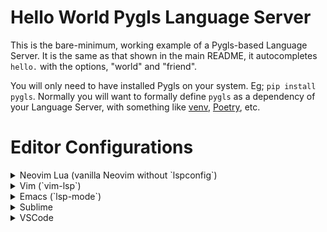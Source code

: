 # Hello World Pygls Language Server

This is the bare-minimum, working example of a Pygls-based Language Server. It is the same as that shown in the main README, it autocompletes `hello.` with the options, "world" and "friend".

You will only need to have installed Pygls on your system. Eg; `pip install pygls`. Normally you will want to formally define `pygls` as a dependency of your Language Server, with something like [venv](https://docs.python.org/3/library/venv.html), [Poetry](https://python-poetry.org/), etc.

# Editor Configurations

<details>
<summary>Neovim Lua (vanilla Neovim without `lspconfig`)</summary>

  Normally, once you have completed your own Language Server, you will want to submit it to the [LSP Config](https://github.com/neovim/nvim-lspconfig) repo, it is the defacto way to support Language Servers in the Neovim ecosystem. But before then you can just use something like this:

  ```lua
  vim.api.nvim_create_autocmd({ "BufEnter" }, {
    -- NB: You must remember to manually put the file extension pattern matchers for each LSP filetype
    pattern = { "*" },
    callback = function()
      vim.lsp.start({
        name = "hello-world-pygls-example",
        cmd = { "python path-to-hello-world-example/main.py" },
        root_dir = vim.fs.dirname(vim.fs.find({ ".git" }, { upward = true })[1])
      })
    end,
  })
  ```
</details>

<details>
<summary>Vim (`vim-lsp`)</summary>

  ```vim
  augroup HelloWorldPythonExample
  au!
  autocmd User lsp_setup call lsp#register_server({
      \ 'name': 'hello-world-pygls-example',
      \ 'cmd': {server_info->['python', 'path-to-hello-world-example/main.py']},
      \ 'allowlist': ['*']
      \ }})
  augroup END
  ```
</details>

<details>
<summary>Emacs (`lsp-mode`)</summary>
  Normally, once your Language Server is complete, you'll want to submit it to the [M-x Eglot](https://github.com/joaotavora/eglot) project, which will automatically set your server up. Until then, you can use:

  ```
  (make-lsp-client :new-connection
  (lsp-stdio-connection
    `(,(executable-find "python") "path-to-hello-world-example/main.py"))
    :activation-fn (lsp-activate-on "*")
    :server-id 'hello-world-pygls-example')))
  ```
</details>

<details>
<summary>Sublime</summary>


  ```
  {
      "clients": {
        "pygls-hello-world-example": {
          "command": ["python", "path-to-hello-world-example/main.py"],
          "enabled": true,
          "selector": "source.python"
        }
      }
    }
  ```
</details>

<details>
<summary>VSCode</summary>
  
  VSCode is the most complex of the editors to setup. See the [json-vscode-extension](https://github.com/openlawlibrary/pygls/tree/master/examples/json-vscode-extension) for an idea of how to do it.
</details>